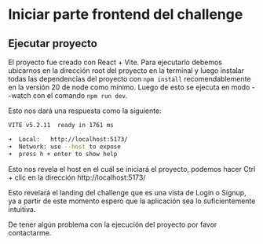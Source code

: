 # Iniciar parte frontend del challenge

## Ejecutar proyecto
El proyecto fue creado con React + Vite. Para ejecutarlo debemos ubicarnos en la dirección root del proyecto en la terminal y luego instalar todas las dependencias del proyecto con `npm install` recomendablemente en la versión 20 de node como mínimo. Luego de esto se ejecuta en modo --watch con el comando `npm run dev`.

Esto nos dará una respuesta como la siguiente:
```bash
VITE v5.2.11  ready in 1761 ms

➜  Local:   http://localhost:5173/
➜  Network: use --host to expose
➜  press h + enter to show help
```
Esto nos revela el host en el cuál se iniciará el proyecto, podemos hacer Ctrl + clic en la dirección http://localhost:5173/

Esto revelará el landing del challenge que es una vista de Login o Signup, ya a partir de este momento espero que la aplicación sea lo suficientemente intuitiva.

De tener algún problema con la ejecución del proyecto por favor contactarme.
